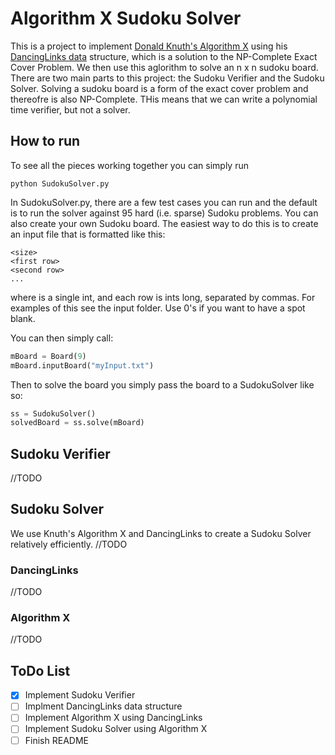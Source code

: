 # Algorithm X Sudoku Solver

This is a project to implement [Donald Knuth's Algorithm X](http://arxiv.org/abs/cs/0011047 "Algorithm X") using his [DancingLinks data](http://en.wikipedia.org/wiki/Dancing_Links) structure, which is a solution to the NP-Complete Exact Cover Problem. We then use this aglorithm to solve an n x n sudoku board. There are two main parts to this project: the Sudoku Verifier and the Sudoku Solver. Solving a sudoku board is a form of the exact cover problem and thereofre is also NP-Complete. THis means that we can write a polynomial time verifier, but not a solver.

## How to run
To see all the pieces working together you can simply run 
```
python SudokuSolver.py
```
In SudokuSolver.py, there are a few test cases you can run and the default is to run the solver against 95 hard (i.e. sparse) Sudoku problems. You can also create your own Sudoku board. The easiest way to do this is to create an input file that is formatted like this:
```
<size>
<first row>
<second row>
...
```
where <size> is a single int, and each row is <size> ints long, separated by commas. For examples of this see the input folder. Use 0's if you want to have a spot blank.

You can then simply call:
```python
mBoard = Board(9)
mBoard.inputBoard("myInput.txt")
```

Then to solve the board you simply pass the board to a SudokuSolver like so:
```python
ss = SudokuSolver()
solvedBoard = ss.solve(mBoard)
```
## Sudoku Verifier
//TODO

## Sudoku Solver
We use Knuth's Algorithm X and DancingLinks to create a Sudoku Solver relatively efficiently.
//TODO

### DancingLinks
//TODO

### Algorithm X
//TODO

## ToDo List
- [x] Implement Sudoku Verifier
- [ ] Implment DancingLinks data structure
- [ ] Implement Algorithm X using DancingLinks
- [ ] Implement Sudoku Solver using Algorithm X
- [ ] Finish README
